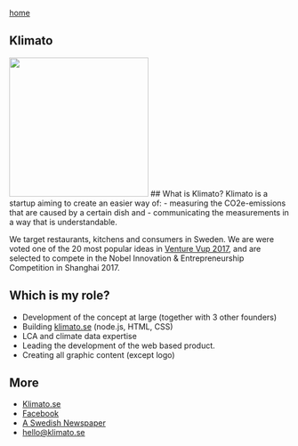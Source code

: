 [home](https://philipclaesson.github.io)

## Klimato 

<img src = "https://scontent-mxp1-1.xx.fbcdn.net/v/t1.0-9/21740258_830515733773369_957123402153156873_n.jpg?oh=c5d137e019573abb1f399e02b78a3e40&oe=5AAF7FE4" width = "250">
## What is Klimato?
Klimato is a startup aiming to create an easier way of:
- measuring the CO2e-emissions that are caused by a certain dish and 
- communicating the measurements in a way that is understandable. 

We target restaurants, kitchens and consumers in Sweden. We are were voted one of the 20 most popular ideas in [Venture Vup 2017](https://venturecup.ideahunt.io/ideas/07cf9e5a-226d-4a42-8cef-6b6a97efc8a1), and are selected to compete in the Nobel Innovation & Entrepreneurship Competition in Shanghai 2017.

## Which is my role?
- Development of the concept at large (together with 3 other founders)
- Building [klimato.se](https://klimato.se) (node.js, HTML, CSS) 
- LCA and climate data expertise
- Leading the development of the web based product.
- Creating all graphic content (except logo)

## More
- [Klimato.se](https://klimato.se/)
- [Facebook](https://facebook.com/klimatosweden)
- [A Swedish Newspaper](https://www.sydsvenskan.se/2017-10-11/upplysning-kan-minska-utslapp)
- [hello@klimato.se](mailto:hello@klimato.se)


